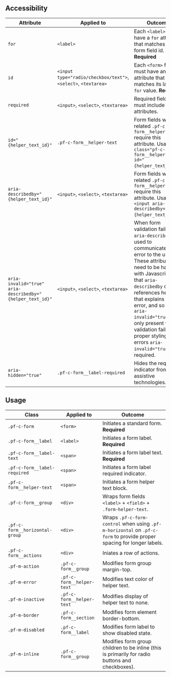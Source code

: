 ## Accessibility

| Attribute | Applied to | Outcome |
| -- | -- | -- |
| `for` | `<label>` |  Each `<label>` must have a `for` attribute that matches its form field id. **Required** |
| `id` | `<input type="radio/checkbox/text">`, `<select>`, `<textarea>` |  Each `<form>` field must have an `id` attribute that matches its label's `for` value. **Required** |
| `required` | `<input>`, `<select>`, `<textarea>` | Required fields must include these attributes. |
| `id="{helper_text_id}"` | `.pf-c-form__helper-text` | Form fields with related `.pf-c-form__helper-text` require this attribute. Usage `<p class="pf-c-form__helper-text" id="{helper_text_id}">`.  |
| `aria-describedby="{helper_text_id}"` | `<input>`, `<select>`, `<textarea>` | Form fields with related `.pf-c-form__helper-text` require this attribute. Usage `<input aria-describedby="{helper_text_id}">`.  |
| `aria-invalid="true" aria-describedby="{helper_text_id}"` | `<input>`, `<select>`, `<textarea>` |  When form validation fails `aria-describedby` is used to communicate the error to the user. These attributes need to be handled with Javascript so that `aria-describedby` only references help text that explains the error, and so that `aria-invalid="true"` is only present when validation fails. For proper styling of errors `aria-invalid="true"` is required. |
| `aria-hidden="true"` | `.pf-c-form__label-required` |  Hides the required indicator from assistive technologies. |


## Usage

| Class | Applied to | Outcome |
| -- | -- | -- |
| `.pf-c-form` | `<form>` |  Initiates a standard form. **Required** |
| `.pf-c-form__label` | `<label>` |  Initiates a form label. **Required** |
| `.pf-c-form__label-text` | `<span>` |  Initiates a form label text. **Required** |
| `.pf-c-form__label-required` | `<span>` |  Initiates a form label required indicator. |
| `.pf-c-form__helper-text` | `<span>` |  Initiates a form helper text block. |
| `.pf-c-form__group` | `<div>` |  Wraps form fields `<label>` + `<field>` + `.form-helper-text`. |
| `.pf-c-form__horizontal-group` | `<div>`| Wraps `.pf-c-form-control` when using `.pf-m-horizontal` on `.pf-c-form` to provide proper spacing for longer labels. |
| `.pf-c-form__actions` | `<div>` | Iniates a row of actions. |
| `.pf-m-action` | `.pf-c-form__group` | Modifies form group margin-top. |
| `.pf-m-error` | `.pf-c-form__helper-text`| Modifies text color of helper text. |
| `.pf-m-inactive` | `.pf-c-form__helper-text`| Modifies display of helper text to none. |
| `.pf-m-border` | `.pf-c-form__section` | Modifies form element border-bottom. |
| `.pf-m-disabled` | `.pf-c-form__label` | Modifies form label to show disabled state. |
| `.pf-m-inline` | `.pf-c-form__group` | Modifies form group children to be inline (this is primarily for radio buttons and checkboxes). |
